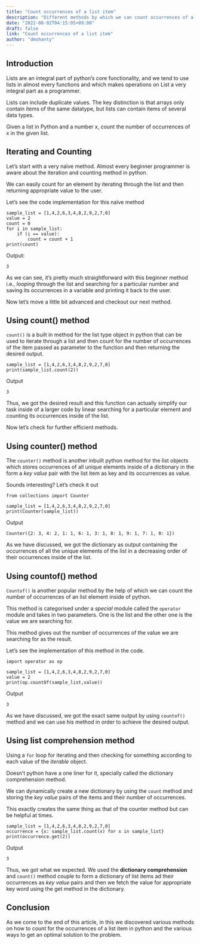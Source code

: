 ```yaml
---
title: "Count occurrences of a list item"
description: "Different methods by which we can count occurrences of a list item using Python"
date: "2022-08-02T04:15:05+09:00"
draft: false
link: "Count occurrences of a list item"
author: "dmohanty"
---
```


## Introduction

Lists are an integral part of python’s core functionality, and we tend to use lists in almost every functions and which makes operations on List a very integral part as a programmer.

Lists can include duplicate values. The key distinction is that arrays only contain items of the same datatype, but lists can contain items of several data types.

Given a list in Python and a number x, count the number of occurrences of x in the given list.

## Iterating and Counting

Let’s start with a very naïve method. Almost every beginner programmer is aware about the iteration and counting method in python.

We can easily count for an element by iterating through the list and then returning appropriate value to the user.

Let’s see the code implementation for this naïve method

```
sample_list = [1,4,2,6,3,4,8,2,9,2,7,0]
value = 2
count = 0
for i in sample_list:
    if (i == value):
        count = count + 1
print(count)

```

Output:

```
3

```

As we can see, it’s pretty much straightforward with this beginner method i.e., _looping_ through the list and searching for a particular number and saving its occurrences in a variable and printing it back to the user.

Now let’s move a little bit advanced and checkout our next method.

## Using count() method

`count()` is a built in method for the list type object in python that can be used to iterate through a list and then count for the number of occurrences of the item passed as parameter to the function and then returning the desired output.

```
sample_list = [1,4,2,6,3,4,8,2,9,2,7,0]
print(sample_list.count(2))

```

Output

```
3

```

Thus, we got the desired result and this function can actually simplify our task inside of a larger code by linear searching for a particular element and counting its occurrences inside of the list.

Now let’s check for further efficient methods.

## Using counter() method

The `counter()` method is another inbuilt python method for the list objects which stores occurrences of all unique elements inside of a dictionary in the form a _key value_ pair with the list item as key and its occurrences as value.

Sounds interesting? Let’s check it out

```
from collections import Counter

sample_list = [1,4,2,6,3,4,8,2,9,2,7,0]
print(Counter(sample_list))

```

Output

```
Counter({2: 3, 4: 2, 1: 1, 6: 1, 3: 1, 8: 1, 9: 1, 7: 1, 0: 1})

```

As we have discussed, we got the dictionary as output containing the occurrences of all the unique elements of the list in a decreasing order of their occurrences inside of the list.

## Using countof() method

`Countof()` is another popular method by the help of which we can count the number of occurrences of an list element inside of python.

This method is categorised under a _special_ module called the `operator` module and takes in two parameters. One is the list and the other one is the value we are searching for.

This method gives out the number of occurrences of the value we are searching for as the result.

Let’s see the implementation of this method in the code.

```
import operator as op

sample_list = [1,4,2,6,3,4,8,2,9,2,7,0]
value = 2
print(op.countOf(sample_list,value))

```

Output

```
3

```

As we have discussed, we got the exact same output by using `countof()` method and we can use his method in order to achieve the desired output.

## Using list comprehension method

Using a `for` loop for iterating and then checking for something according to each value of the _iterable_ object.

Doesn’t python have a one liner for it, specially called the dictionary comprehension method.

We can dynamically create a new dictionary by using the `count` method and storing the _key value_ pairs of the items and their number of occurrences.

This exactly creates the same thing as that of the counter method but can be helpful at times.

```
sample_list = [1,4,2,6,3,4,8,2,9,2,7,0]
occurrence = {x: sample_list.count(x) for x in sample_list}
print(occurrence.get(2))

```

Output

```
3

```

Thus, we got what we expected. We used the **dictionary comprehension** and `count()` method couple to form a dictionary of list items ad their occurrences as _key value_ pairs and then we fetch the value for appropriate key word using the get method in the dictionary.

## Conclusion

As we come to the end of this article, in this we discovered various methods on how to count for the occurrences of a list item in python and the various ways to get an optimal solution to the problem.
